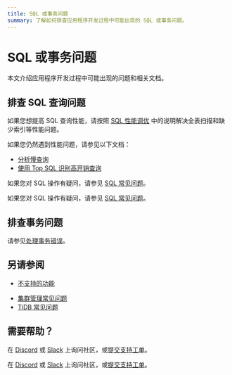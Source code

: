 ```yaml
---
title: SQL 或事务问题
summary: 了解如何排查应用程序开发过程中可能出现的 SQL 或事务问题。
---
```


# SQL 或事务问题

本文介绍应用程序开发过程中可能出现的问题和相关文档。

## 排查 SQL 查询问题

如果您想提高 SQL 查询性能，请按照 [SQL 性能调优](/develop/dev-guide-optimize-sql-overview.md) 中的说明解决全表扫描和缺少索引等性能问题。

<CustomContent platform="tidb">

如果您仍然遇到性能问题，请参见以下文档：

- [分析慢查询](/analyze-slow-queries.md)
- [使用 Top SQL 识别高开销查询](/dashboard/top-sql.md)

如果您对 SQL 操作有疑问，请参见 [SQL 常见问题](/faq/sql-faq.md)。

</CustomContent>

<CustomContent platform="tidb-cloud">

如果您对 SQL 操作有疑问，请参见 [SQL 常见问题](https://docs.pingcap.com/tidb/stable/sql-faq)。

</CustomContent>

## 排查事务问题

请参见[处理事务错误](/develop/dev-guide-transaction-troubleshoot.md)。

## 另请参阅

- [不支持的功能](/mysql-compatibility.md#unsupported-features)

<CustomContent platform="tidb">

- [集群管理常见问题](/faq/manage-cluster-faq.md)
- [TiDB 常见问题](/faq/tidb-faq.md)

</CustomContent>

## 需要帮助？

<CustomContent platform="tidb">

在 [Discord](https://discord.gg/DQZ2dy3cuc?utm_source=doc) 或 [Slack](https://slack.tidb.io/invite?team=tidb-community&channel=everyone&ref=pingcap-docs) 上询问社区，或[提交支持工单](/support.md)。

</CustomContent>

<CustomContent platform="tidb-cloud">

在 [Discord](https://discord.gg/DQZ2dy3cuc?utm_source=doc) 或 [Slack](https://slack.tidb.io/invite?team=tidb-community&channel=everyone&ref=pingcap-docs) 上询问社区，或[提交支持工单](https://tidb.support.pingcap.com/)。

</CustomContent>
